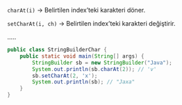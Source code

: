 `charAt(i)` → Belirtilen index’teki karakteri döner.

`setCharAt(i, ch)` → Belirtilen index’teki karakteri değiştirir.

.....

```java
public class StringBuilderChar {
    public static void main(String[] args) {
        StringBuilder sb = new StringBuilder("Java");
        System.out.println(sb.charAt(2)); // 'v'
        sb.setCharAt(2, 'x');
        System.out.println(sb); // "Jaxa"
    }
}
```